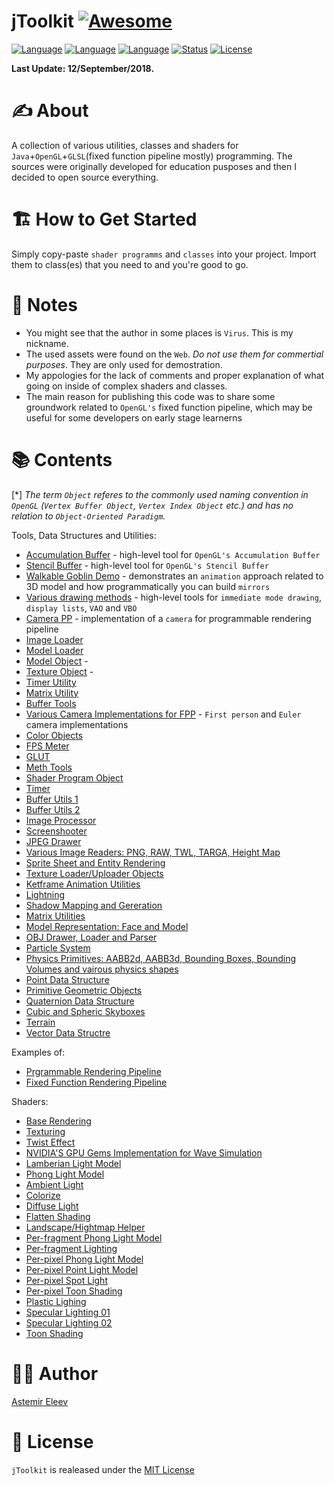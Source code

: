 # jToolkit  [![Awesome](https://cdn.rawgit.com/sindresorhus/awesome/d7305f38d29fed78fa85652e3a63e154dd8e8829/media/badge.svg)](https://github.com/sindresorhus/awesome)

[![Language](https://img.shields.io/badge/language-Java-orange.svg)]()
[![Language](https://img.shields.io/badge/language-OpenGL-blue.svg)]()
[![Language](https://img.shields.io/badge/shading%20language-GLSL-lightgray.svg)]()
[![Status](https://img.shields.io/badge/status-Legacy%20Code%20(2013)-green.svg)]()
[![License](https://img.shields.io/badge/licence-MIT-yellow.svg)]()

**Last Update: 12/September/2018.**

# ✍️ About 
A collection of various utilities, classes and shaders for `Java`+`OpenGL`+`GLSL`(fixed function pipeline mostly) programming.  The sources were originally developed for education pusposes and then I decided to open source everything.

# 🏗 How to Get Started
Simply copy-paste `shader programms` and `classes` into your project. Import them to class(es) that you need to and you're good to go. 

# 📝 Notes
* You might see that the author in some places is `Virus`. This is my nickname.
* The used assets were found on the `Web`. *Do not use them for commertial purposes*. They are only used for demostration.
* My appologies for the lack of comments and proper explanation of what going on inside of complex shaders and classes.
* The main reason for publishing this code was to share some groundwork related to `OpenGL's` fixed function pipeline, which may be useful for some developers on early stage learnerns

# 📚 Contents
[*] *The term `Object` referes to the commonly used naming convention in `OpenGL` (`Vertex Buffer Object`, `Vertex Index Object` etc.) and has no relation to `Object-Oriented Paradigm`.*

Tools, Data Structures and Utilities:
- [Accumulation Buffer](https://github.com/jVirus/jToolkit/blob/master/src/tasks/AccumulationBuffer.java) - high-level tool for `OpenGL's Accumulation Buffer`
- [Stencil Buffer](https://github.com/jVirus/jToolkit/blob/master/src/tasks/StencilBuffer.java) - high-level tool for `OpenGL's Stencil Buffer`
- [Walkable Goblin Demo](https://github.com/jVirus/jToolkit/blob/master/src/tasks/WalkingGoblinDemo.java) - demonstrates an `animation` approach related to 3D model and how programmatically you can build `mirrors`
- [Various drawing methods](https://github.com/jVirus/jToolkit/blob/master/src/tasks/DrawingMethods.java) - high-level tools for `immediate mode drawing`, `display lists`, `VAO` and `VBO`
- [Camera PP](https://github.com/jVirus/jToolkit/blob/master/src/jToolkit4ProgPipeline/file/camera/Camera.java) - implementation of a `camera` for programmable rendering pipeline
- [Image Loader](https://github.com/jVirus/jToolkit/blob/master/src/jToolkit4ProgPipeline/file/loader/image/ImageLoader.java) 
- [Model Loader](https://github.com/jVirus/jToolkit/blob/master/src/jToolkit4ProgPipeline/file/loader/model/Loader.java)
- [Model Object](https://github.com/jVirus/jToolkit/blob/master/src/jToolkit4ProgPipeline/file/model/Model.java) - 
- [Texture Object](https://github.com/jVirus/jToolkit/blob/master/src/jToolkit4ProgPipeline/file/texture/Texture.java) - 
- [Timer Utility](https://github.com/jVirus/jToolkit/blob/master/src/jToolkit4ProgPipeline/file/utils/Timer.java)
- [Matrix Utility](https://github.com/jVirus/jToolkit/tree/master/src/jToolkit4ProgPipeline/file/utils/matrixStack)
- [Buffer Tools](https://github.com/jVirus/jToolkit/blob/master/src/jToolkit4ProgPipeline/file/utils/buffer/BufferTools.java)
- [Various Camera Implementations for FPP](https://github.com/jVirus/jToolkit/tree/master/src/jToolkit4FixedPipeline/camera) - `First person` and `Euler` camera implementations
- [Color Objects](https://github.com/jVirus/jToolkit/tree/master/src/jToolkit4FixedPipeline/color)
- [FPS Meter](https://github.com/jVirus/jToolkit/blob/master/src/jToolkit4FixedPipeline/common/FPSmeter.java)
- [GLUT](https://github.com/jVirus/jToolkit/blob/master/src/jToolkit4FixedPipeline/common/GLUT.java)
- [Meth Tools](https://github.com/jVirus/jToolkit/blob/master/src/jToolkit4FixedPipeline/common/MathTools.java)
- [Shader Program Object](https://github.com/jVirus/jToolkit/blob/master/src/jToolkit4FixedPipeline/common/ShaderProgram.java)
- [Timer](https://github.com/jVirus/jToolkit/blob/master/src/jToolkit4FixedPipeline/common/Timer.java)
- [Buffer Utils 1](https://github.com/jVirus/jToolkit/blob/master/src/jToolkit4FixedPipeline/common/BufferUtils1.java)
- [Buffer Utils 2](https://github.com/jVirus/jToolkit/blob/master/src/jToolkit4FixedPipeline/common/BufferUtils2.java)
- [Image Processor](https://github.com/jVirus/jToolkit/blob/master/src/jToolkit4FixedPipeline/image/ImgProcessor.java)
- [Screenshooter](https://github.com/jVirus/jToolkit/blob/master/src/jToolkit4FixedPipeline/image/Screenshoter.java)
- [JPEG Drawer](https://github.com/jVirus/jToolkit/blob/master/src/jToolkit4FixedPipeline/image/JpgDrawer.java)
- [Various Image Readers: PNG, RAW, TWL, TARGA, Height Map](https://github.com/jVirus/jToolkit/tree/master/src/jToolkit4FixedPipeline/image/reader)
- [Sprite Sheet and Entity Rendering](https://github.com/jVirus/jToolkit/tree/master/src/jToolkit4FixedPipeline/image/sprite)
- [Texture Loader/Uploader Objects](https://github.com/jVirus/jToolkit/tree/master/src/jToolkit4FixedPipeline/image/texture)
- [Ketframe Animation Utilities](https://github.com/jVirus/jToolkit/tree/master/src/jToolkit4FixedPipeline/keyframeanim)
- [Lightning](https://github.com/jVirus/jToolkit/blob/master/src/jToolkit4FixedPipeline/lighting/Lighting.java)
- [Shadow Mapping and Gereration](https://github.com/jVirus/jToolkit/blob/master/src/jToolkit4FixedPipeline/lighting/shadow/ShadowMap.java)
- [Matrix Utilities](https://github.com/jVirus/jToolkit/tree/master/src/jToolkit4FixedPipeline/matrix)
- [Model Representation: Face and Model](https://github.com/jVirus/jToolkit/tree/master/src/jToolkit4FixedPipeline/object/datastructure)
- [OBJ Drawer, Loader and Parser](https://github.com/jVirus/jToolkit/tree/master/src/jToolkit4FixedPipeline/object/instruments)
- [Particle System](https://github.com/jVirus/jToolkit/tree/master/src/jToolkit4FixedPipeline/particle)
- [Physics Primitives: AABB2d, AABB3d, Bounding Boxes, Bounding Volumes and vairous physics shapes](https://github.com/jVirus/jToolkit/tree/master/src/jToolkit4FixedPipeline/physics)
- [Point Data Structure](https://github.com/jVirus/jToolkit/tree/master/src/jToolkit4FixedPipeline/point)
- [Primitive Geometric Objects](https://github.com/jVirus/jToolkit/tree/master/src/jToolkit4FixedPipeline/primitives)
- [Quaternion Data Structure](https://github.com/jVirus/jToolkit/tree/master/src/jToolkit4FixedPipeline/quaterion)
- [Cubic and Spheric Skyboxes](https://github.com/jVirus/jToolkit/tree/master/src/jToolkit4FixedPipeline/skybox)
- [Terrain](https://github.com/jVirus/jToolkit/tree/master/src/jToolkit4FixedPipeline/terrain)
- [Vector Data Structre](https://github.com/jVirus/jToolkit/tree/master/src/jToolkit4FixedPipeline/vector)

Examples of:
- [Prgrammable Rendering Pipeline](https://github.com/jVirus/jToolkit/blob/master/src/main/ProgrammablePipeline.java)
- [Fixed Function Rendering Pipeline](https://github.com/jVirus/jToolkit/blob/master/src/main/FixedPipeline.java)

Shaders:
- [Base Rendering](https://github.com/jVirus/jToolkit/tree/master/shader%20programs/New%20shaders/Base)
- [Texturing](https://github.com/jVirus/jToolkit/tree/master/shader%20programs/New%20shaders/Base)
- [Twist Effect](https://github.com/jVirus/jToolkit/tree/master/shader%20programs/New%20shaders/Twist)
- [NVIDIA'S GPU Gems Implementation for Wave Simulation](https://github.com/jVirus/jToolkit/tree/master/shader%20programs/New%20shaders/Waves)
- [Lamberian Light Model](https://github.com/jVirus/jToolkit/tree/master/shader%20programs/Old%20shaders/Lambertian%20lighting)
- [Phong Light Model](https://github.com/jVirus/jToolkit/tree/master/shader%20programs/Old%20shaders/Phong%20lighting)
- [Ambient Light](https://github.com/jVirus/jToolkit/tree/master/shader%20programs/Old%20shaders/ambient%20lighting)
- [Colorize](https://github.com/jVirus/jToolkit/tree/master/shader%20programs/Old%20shaders/color%20setter)
- [Diffuse Light](https://github.com/jVirus/jToolkit/tree/master/shader%20programs/Old%20shaders/diffuse%20lighting)
- [Flatten Shading](https://github.com/jVirus/jToolkit/tree/master/shader%20programs/Old%20shaders/flatten)
- [Landscape/Hightmap Helper](https://github.com/jVirus/jToolkit/tree/master/shader%20programs/Old%20shaders/landscape)
- [Per-fragment Phong Light Model](https://github.com/jVirus/jToolkit/tree/master/shader%20programs/Old%20shaders/per%20fragment%20Phong%20lighting)
- [Per-fragment Lighting](https://github.com/jVirus/jToolkit/tree/master/shader%20programs/Old%20shaders/per%20fragment%20lighting)
- [Per-pixel Phong Light Model](https://github.com/jVirus/jToolkit/tree/master/shader%20programs/Old%20shaders/per%20pixel%20Phong%20lighting)
- [Per-pixel Point Light Model](https://github.com/jVirus/jToolkit/tree/master/shader%20programs/Old%20shaders/per%20pixel%20light%20point)
- [Per-pixel Spot Light](https://github.com/jVirus/jToolkit/tree/master/shader%20programs/Old%20shaders/per%20pixel%20spot%20light)
- [Per-pixel Toon Shading](https://github.com/jVirus/jToolkit/tree/master/shader%20programs/Old%20shaders/per%20vertex%20toon%20shading)
- [Plastic Lighing](https://github.com/jVirus/jToolkit/tree/master/shader%20programs/Old%20shaders/plastic%20lighting)
- [Specular Lighting 01](https://github.com/jVirus/jToolkit/tree/master/shader%20programs/Old%20shaders/specular%20lighting%20(00))
- [Specular Lighting 02](https://github.com/jVirus/jToolkit/tree/master/shader%20programs/Old%20shaders/specular%20lighting%20(01))
- [Toon Shading](https://github.com/jVirus/jToolkit/tree/master/shader%20programs/Old%20shaders/toon%20shading)

# 👨‍💻 Author
[Astemir Eleev](https://github.com/jVirus)

# 🔖 License
`jToolkit` is realeased under the [MIT License](https://github.com/jVirus/jToolkit/blob/master/LICENSE)
